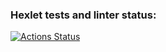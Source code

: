 ### Hexlet tests and linter status:
[![Actions Status](https://github.com/reymezis/frontend-project-12/actions/workflows/hexlet-check.yml/badge.svg)](https://github.com/reymezis/frontend-project-12/actions)